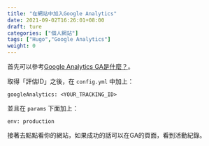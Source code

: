 ```yaml
---
title: "在網站中加入Google Analytics"
date: 2021-09-02T16:26:01+08:00
draft: ture
categories: ["個人網站"]
tags: ["Hugo","Google Analytics"]
weight: 0
---
```


首先可以參考[Google Analytics GA是什麼？](https://www.shopjkl.com/pages/ga)。

取得「評估ID」之後，在 `config.yml` 中加上：

```
googleAnalytics: <YOUR_TRACKING_ID>
```

並且在 `params` 下面加上：

```
env: production
```

接著去點點看你的網站，如果成功的話可以在GA的頁面，看到活動紀錄。